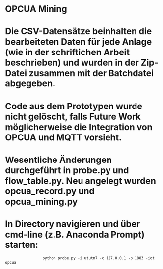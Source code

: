 # OPCUA Mining
# Die CSV-Datensätze beinhalten die bearbeiteten Daten für jede Anlage (wie in der schriftichen Arbeit beschrieben) und wurden in der Zip-Datei zusammen mit der Batchdatei abgegeben.
# Code aus dem Prototypen wurde nicht gelöscht, falls Future Work möglicherweise die Integration von OPCUA und MQTT vorsieht.
# Wesentliche Änderungen durchgeführt in probe.py und flow_table.py. Neu angelegt wurden opcua_record.py und opcua_mining.py
# In Directory navigieren und über cmd-line (z.B. Anaconda Prompt) starten:
					 python probe.py -i ututn7 -c 127.0.0.1 -p 1883 -iot opcua

